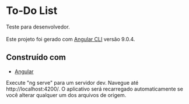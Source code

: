 # To-Do List
Teste para desenvolvedor.
<br /><br />
Este projeto foi gerado com [Angular CLI](https://github.com/angular/angular-cli) versão 9.0.4.

## Construído com
* [Angular](https://angular.io/docs)

Execute "ng serve" para um servidor dev. Navegue até http://localhost:4200/. O aplicativo será recarregado automaticamente se você alterar qualquer um dos arquivos de origem.